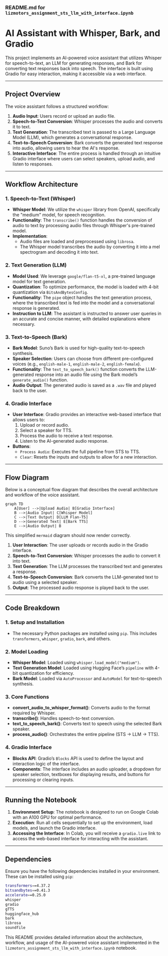 ### README.md for `lizmotors_assignment_sts_llm_with_interface.ipynb`

# AI Assistant with Whisper, Bark, and Gradio

This project implements an AI-powered voice assistant that utilizes Whisper for speech-to-text, an LLM for generating responses, and Bark for converting text responses back into speech. The interface is built using Gradio for easy interaction, making it accessible via a web interface.

---

## Project Overview

The voice assistant follows a structured workflow:
1. **Audio Input**: Users record or upload an audio file.
2. **Speech-to-Text Conversion**: Whisper processes the audio and converts it to text.
3. **Text Generation**: The transcribed text is passed to a Large Language Model (LLM), which generates a conversational response.
4. **Text-to-Speech Conversion**: Bark converts the generated text response into audio, allowing users to hear the AI's response.
5. **Interactive Interface**: The entire process is handled through an intuitive Gradio interface where users can select speakers, upload audio, and listen to responses.

---

## Workflow Architecture

### 1. **Speech-to-Text (Whisper)**
   - **Whisper Model**: We utilize the `whisper` library from OpenAI, specifically the "medium" model, for speech recognition.
   - **Functionality**: The `transcribe()` function handles the conversion of audio to text by processing audio files through Whisper's pre-trained model.
   - **Implementation**:
     - Audio files are loaded and preprocessed using `librosa`.
     - The Whisper model transcribes the audio by converting it into a mel spectrogram and decoding it into text.

### 2. **Text Generation (LLM)**
   - **Model Used**: We leverage `google/flan-t5-xl`, a pre-trained language model for text generation.
   - **Quantization**: To optimize performance, the model is loaded with 4-bit quantization via `BitsAndBytesConfig`.
   - **Functionality**: The `pipe` object handles the text generation process, where the transcribed text is fed into the model and a conversational response is generated.
   - **Instruction to LLM**: The assistant is instructed to answer user queries in an accurate and concise manner, with detailed explanations where necessary.

### 3. **Text-to-Speech (Bark)**
   - **Bark Model**: Suno’s Bark is used for high-quality text-to-speech synthesis.
   - **Speaker Selection**: Users can choose from different pre-configured voices (e.g., `english-male-1`, `english-male-2`, `english-female`).
   - **Functionality**: The `text_to_speech_bark()` function converts the LLM-generated response into an audio file using the Bark model’s `generate_audio()` function.
   - **Audio Output**: The generated audio is saved as a `.wav` file and played back to the user.

### 4. **Gradio Interface**
   - **User Interface**: Gradio provides an interactive web-based interface that allows users to:
     1. Upload or record audio.
     2. Select a speaker for TTS.
     3. Process the audio to receive a text response.
     4. Listen to the AI-generated audio response.
   - **Buttons**:
     - `Process Audio`: Executes the full pipeline from STS to TTS.
     - `Clear`: Resets the inputs and outputs to allow for a new interaction.

---

## Flow Diagram

Below is a conceptual flow diagram that describes the overall architecture and workflow of the voice assistant.

```mermaid
graph TD
    A[User] -->|Upload Audio| B[Gradio Interface]
    B -->|Audio Input| C[Whisper Model]
    C -->|Text Output| D[LLM Flan-T5]
    D -->|Generated Text| E[Bark TTS]
    E -->|Audio Output| B
```

This simplified `mermaid` diagram should now render correctly.

1. **User Interaction**: The user uploads or records audio in the Gradio interface.
2. **Speech-to-Text Conversion**: Whisper processes the audio to convert it into text.
3. **Text Generation**: The LLM processes the transcribed text and generates a response.
4. **Text-to-Speech Conversion**: Bark converts the LLM-generated text to audio using a selected speaker.
5. **Output**: The processed audio response is played back to the user.

---

## Code Breakdown

### 1. **Setup and Installation**
   - The necessary Python packages are installed using `pip`. This includes `transformers`, `whisper`, `gradio`, `bark`, and others.

### 2. **Model Loading**
   - **Whisper Model**: Loaded using `whisper.load_model("medium")`.
   - **Text Generation Model**: Loaded using Hugging Face’s `pipeline` with 4-bit quantization for efficiency.
   - **Bark Model**: Loaded via `AutoProcessor` and `AutoModel` for text-to-speech synthesis.

### 3. **Core Functions**
   - **convert_audio_to_whisper_format()**: Converts audio to the format required by Whisper.
   - **transcribe()**: Handles speech-to-text conversion.
   - **text_to_speech_bark()**: Converts text to speech using the selected Bark speaker.
   - **process_audio()**: Orchestrates the entire pipeline (STS → LLM → TTS).

### 4. **Gradio Interface**
   - **Blocks API**: Gradio’s `Blocks` API is used to define the layout and interaction logic of the interface.
   - **Components**: The interface includes an audio uploader, a dropdown for speaker selection, textboxes for displaying results, and buttons for processing or clearing inputs.

---

## Running the Notebook

1. **Environment Setup**: The notebook is designed to run on Google Colab with an A100 GPU for optimal performance.
2. **Execution**: Run all cells sequentially to set up the environment, load models, and launch the Gradio interface.
3. **Accessing the Interface**: In Colab, you will receive a `gradio.live` link to access the web-based interface for interacting with the assistant.

---

## Dependencies

Ensure you have the following dependencies installed in your environment. These can be installed using `pip`:

```bash
transformers==4.37.2
bitsandbytes==0.41.3
accelerate==0.25.0
whisper
gradio
gTTS
huggingface_hub
bark
librosa
soundfile
```
This README provides detailed information about the architecture, workflow, and usage of the AI-powered voice assistant implemented in the `lizmotors_assignment_sts_llm_with_interface.ipynb` notebook.
